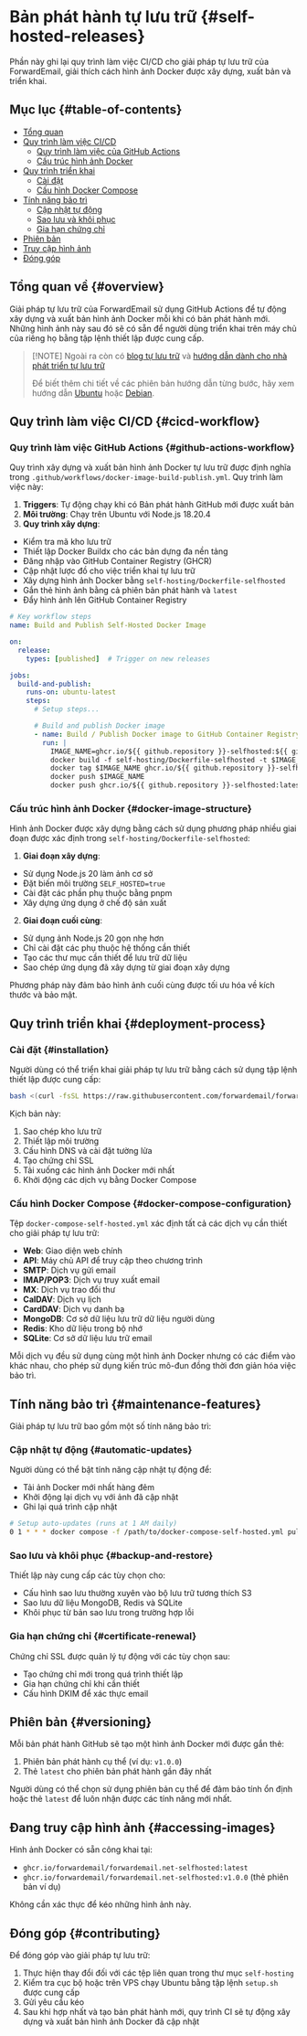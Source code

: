 # Bản phát hành tự lưu trữ {#self-hosted-releases}

Phần này ghi lại quy trình làm việc CI/CD cho giải pháp tự lưu trữ của ForwardEmail, giải thích cách hình ảnh Docker được xây dựng, xuất bản và triển khai.

## Mục lục {#table-of-contents}

* [Tổng quan](#overview)
* [Quy trình làm việc CI/CD](#cicd-workflow)
  * [Quy trình làm việc của GitHub Actions](#github-actions-workflow)
  * [Cấu trúc hình ảnh Docker](#docker-image-structure)
* [Quy trình triển khai](#deployment-process)
  * [Cài đặt](#installation)
  * [Cấu hình Docker Compose](#docker-compose-configuration)
* [Tính năng bảo trì](#maintenance-features)
  * [Cập nhật tự động](#automatic-updates)
  * [Sao lưu và khôi phục](#backup-and-restore)
  * [Gia hạn chứng chỉ](#certificate-renewal)
* [Phiên bản](#versioning)
* [Truy cập hình ảnh](#accessing-images)
* [Đóng góp](#contributing)

## Tổng quan về {#overview}

Giải pháp tự lưu trữ của ForwardEmail sử dụng GitHub Actions để tự động xây dựng và xuất bản hình ảnh Docker mỗi khi có bản phát hành mới. Những hình ảnh này sau đó sẽ có sẵn để người dùng triển khai trên máy chủ của riêng họ bằng tập lệnh thiết lập được cung cấp.

> \[!NOTE]
> Ngoài ra còn có [blog tự lưu trữ](https://forwardemail.net/blog/docs/self-hosted-solution) và [hướng dẫn dành cho nhà phát triển tự lưu trữ](https://forwardemail.net/self-hosted)
>
> Để biết thêm chi tiết về các phiên bản hướng dẫn từng bước, hãy xem hướng dẫn [Ubuntu](https://forwardemail.net/guides/selfhosted-on-ubuntu) hoặc [Debian](https://forwardemail.net/guides/selfhosted-on-debian).

## Quy trình làm việc CI/CD {#cicd-workflow}

### Quy trình làm việc GitHub Actions {#github-actions-workflow}

Quy trình xây dựng và xuất bản hình ảnh Docker tự lưu trữ được định nghĩa trong `.github/workflows/docker-image-build-publish.yml`. Quy trình làm việc này:

1. **Triggers**: Tự động chạy khi có Bản phát hành GitHub mới được xuất bản
2. **Môi trường**: Chạy trên Ubuntu với Node.js 18.20.4
3. **Quy trình xây dựng**:
* Kiểm tra mã kho lưu trữ
* Thiết lập Docker Buildx cho các bản dựng đa nền tảng
* Đăng nhập vào GitHub Container Registry (GHCR)
* Cập nhật lược đồ cho việc triển khai tự lưu trữ
* Xây dựng hình ảnh Docker bằng `self-hosting/Dockerfile-selfhosted`
* Gắn thẻ hình ảnh bằng cả phiên bản phát hành và `latest`
* Đẩy hình ảnh lên GitHub Container Registry

```yaml
# Key workflow steps
name: Build and Publish Self-Hosted Docker Image

on:
  release:
    types: [published]  # Trigger on new releases

jobs:
  build-and-publish:
    runs-on: ubuntu-latest
    steps:
      # Setup steps...

      # Build and publish Docker image
      - name: Build / Publish Docker image to GitHub Container Registry
        run: |
          IMAGE_NAME=ghcr.io/${{ github.repository }}-selfhosted:${{ github.ref_name }}
          docker build -f self-hosting/Dockerfile-selfhosted -t $IMAGE_NAME .
          docker tag $IMAGE_NAME ghcr.io/${{ github.repository }}-selfhosted:latest
          docker push $IMAGE_NAME
          docker push ghcr.io/${{ github.repository }}-selfhosted:latest
```

### Cấu trúc hình ảnh Docker {#docker-image-structure}

Hình ảnh Docker được xây dựng bằng cách sử dụng phương pháp nhiều giai đoạn được xác định trong `self-hosting/Dockerfile-selfhosted`:

1. **Giai đoạn xây dựng**:
* Sử dụng Node.js 20 làm ảnh cơ sở
* Đặt biến môi trường `SELF_HOSTED=true`
* Cài đặt các phần phụ thuộc bằng pnpm
* Xây dựng ứng dụng ở chế độ sản xuất

2. **Giai đoạn cuối cùng**:
* Sử dụng ảnh Node.js 20 gọn nhẹ hơn
* Chỉ cài đặt các phụ thuộc hệ thống cần thiết
* Tạo các thư mục cần thiết để lưu trữ dữ liệu
* Sao chép ứng dụng đã xây dựng từ giai đoạn xây dựng

Phương pháp này đảm bảo hình ảnh cuối cùng được tối ưu hóa về kích thước và bảo mật.

## Quy trình triển khai {#deployment-process}

### Cài đặt {#installation}

Người dùng có thể triển khai giải pháp tự lưu trữ bằng cách sử dụng tập lệnh thiết lập được cung cấp:

```bash
bash <(curl -fsSL https://raw.githubusercontent.com/forwardemail/forwardemail.net/refs/heads/master/self-hosting/setup.sh)
```

Kịch bản này:

1. Sao chép kho lưu trữ
2. Thiết lập môi trường
3. Cấu hình DNS và cài đặt tường lửa
4. Tạo chứng chỉ SSL
5. Tải xuống các hình ảnh Docker mới nhất
6. Khởi động các dịch vụ bằng Docker Compose

### Cấu hình Docker Compose {#docker-compose-configuration}

Tệp `docker-compose-self-hosted.yml` xác định tất cả các dịch vụ cần thiết cho giải pháp tự lưu trữ:

* **Web**: Giao diện web chính
* **API**: Máy chủ API để truy cập theo chương trình
* **SMTP**: Dịch vụ gửi email
* **IMAP/POP3**: Dịch vụ truy xuất email
* **MX**: Dịch vụ trao đổi thư
* **CalDAV**: Dịch vụ lịch
* **CardDAV**: Dịch vụ danh bạ
* **MongoDB**: Cơ sở dữ liệu lưu trữ dữ liệu người dùng
* **Redis**: Kho dữ liệu trong bộ nhớ
* **SQLite**: Cơ sở dữ liệu lưu trữ email

Mỗi dịch vụ đều sử dụng cùng một hình ảnh Docker nhưng có các điểm vào khác nhau, cho phép sử dụng kiến trúc mô-đun đồng thời đơn giản hóa việc bảo trì.

## Tính năng bảo trì {#maintenance-features}

Giải pháp tự lưu trữ bao gồm một số tính năng bảo trì:

### Cập nhật tự động {#automatic-updates}

Người dùng có thể bật tính năng cập nhật tự động để:

* Tải ảnh Docker mới nhất hàng đêm
* Khởi động lại dịch vụ với ảnh đã cập nhật
* Ghi lại quá trình cập nhật

```bash
# Setup auto-updates (runs at 1 AM daily)
0 1 * * * docker compose -f /path/to/docker-compose-self-hosted.yml pull && docker compose -f /path/to/docker-compose-self-hosted.yml up -d >> /var/log/autoupdate.log 2>&1
```

### Sao lưu và khôi phục {#backup-and-restore}

Thiết lập này cung cấp các tùy chọn cho:

* Cấu hình sao lưu thường xuyên vào bộ lưu trữ tương thích S3
* Sao lưu dữ liệu MongoDB, Redis và SQLite
* Khôi phục từ bản sao lưu trong trường hợp lỗi

### Gia hạn chứng chỉ {#certificate-renewal}

Chứng chỉ SSL được quản lý tự động với các tùy chọn sau:

* Tạo chứng chỉ mới trong quá trình thiết lập
* Gia hạn chứng chỉ khi cần thiết
* Cấu hình DKIM để xác thực email

## Phiên bản {#versioning}

Mỗi bản phát hành GitHub sẽ tạo một hình ảnh Docker mới được gắn thẻ:

1. Phiên bản phát hành cụ thể (ví dụ: `v1.0.0`)
2. Thẻ `latest` cho phiên bản phát hành gần đây nhất

Người dùng có thể chọn sử dụng phiên bản cụ thể để đảm bảo tính ổn định hoặc thẻ `latest` để luôn nhận được các tính năng mới nhất.

## Đang truy cập hình ảnh {#accessing-images}

Hình ảnh Docker có sẵn công khai tại:

* `ghcr.io/forwardemail/forwardemail.net-selfhosted:latest`
* `ghcr.io/forwardemail/forwardemail.net-selfhosted:v1.0.0` (thẻ phiên bản ví dụ)

Không cần xác thực để kéo những hình ảnh này.

## Đóng góp {#contributing}

Để đóng góp vào giải pháp tự lưu trữ:

1. Thực hiện thay đổi đối với các tệp liên quan trong thư mục `self-hosting`
2. Kiểm tra cục bộ hoặc trên VPS chạy Ubuntu bằng tập lệnh `setup.sh` được cung cấp
3. Gửi yêu cầu kéo
4. Sau khi hợp nhất và tạo bản phát hành mới, quy trình CI sẽ tự động xây dựng và xuất bản hình ảnh Docker đã cập nhật